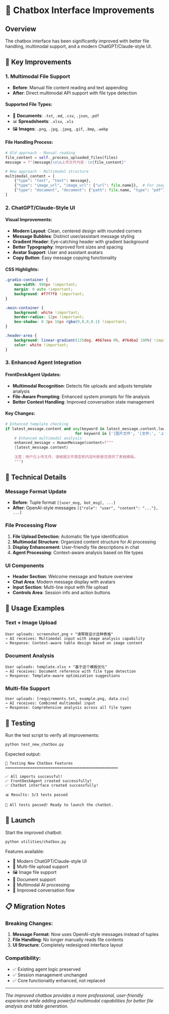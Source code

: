 # 🎨 Chatbox Interface Improvements

## Overview

The chatbox interface has been significantly improved with better file handling, multimodal support, and a modern ChatGPT/Claude-style UI.

## 🚀 Key Improvements

### 1. **Multimodal File Support**
- **Before**: Manual file content reading and text appending
- **After**: Direct multimodal API support with file type detection

#### Supported File Types:
- 📄 **Documents**: `.txt`, `.md`, `.csv`, `.json`, `.pdf`
- 📊 **Spreadsheets**: `.xlsx`, `.xls`
- 🖼️ **Images**: `.png`, `.jpg`, `.jpeg`, `.gif`, `.bmp`, `.webp`

#### File Handling Process:
```python
# Old approach - Manual reading
file_content = self._process_uploaded_files(files)
message = f"{message}\n\n上传文件内容：\n{file_content}"

# New approach - Multimodal structure
multimodal_content = [
    {"type": "text", "text": message},
    {"type": "image_url", "image_url": {"url": file.name}},  # For images
    {"type": "document", "document": {"path": file.name, "type": "pdf"}}  # For docs
]
```

### 2. **ChatGPT/Claude-Style UI**

#### Visual Improvements:
- **Modern Layout**: Clean, centered design with rounded corners
- **Message Bubbles**: Distinct user/assistant message styling
- **Gradient Header**: Eye-catching header with gradient background
- **Better Typography**: Improved font sizes and spacing
- **Avatar Support**: User and assistant avatars
- **Copy Button**: Easy message copying functionality

#### CSS Highlights:
```css
.gradio-container {
    max-width: 900px !important;
    margin: 0 auto !important;
    background: #f7f7f8 !important;
}

.main-container {
    background: white !important;
    border-radius: 12px !important;
    box-shadow: 0 2px 16px rgba(0,0,0,0.1) !important;
}

.header-area {
    background: linear-gradient(135deg, #667eea 0%, #764ba2 100%) !important;
    color: white !important;
}
```

### 3. **Enhanced Agent Integration**

#### FrontDeskAgent Updates:
- **Multimodal Recognition**: Detects file uploads and adjusts template analysis
- **File-Aware Prompting**: Enhanced system prompts for file analysis
- **Better Context Handling**: Improved conversation state management

#### Key Changes:
```python
# Enhanced template checking
if latest_message.content and any(keyword in latest_message.content.lower() 
                               for keyword in ['[图片文件', '[文件:', '上传了以下文件']):
    # Enhanced multimodal analysis
    enhanced_message = HumanMessage(content=f"""
    {latest_message.content}
    
    注意：用户已上传文件，请根据文件类型和内容判断是否提供了表格模板。
    """)
```

## 🔧 Technical Details

### Message Format Update
- **Before**: Tuple format `[[user_msg, bot_msg], ...]`
- **After**: OpenAI-style messages `[{"role": "user", "content": "..."}, ...]`

### File Processing Flow
1. **File Upload Detection**: Automatic file type identification
2. **Multimodal Structure**: Organized content structure for AI processing
3. **Display Enhancement**: User-friendly file descriptions in chat
4. **Agent Processing**: Context-aware analysis based on file types

### UI Components
- **Header Section**: Welcome message and feature overview
- **Chat Area**: Modern message display with avatars
- **Input Section**: Multi-line input with file upload
- **Controls Area**: Session info and action buttons

## 🎯 Usage Examples

### Text + Image Upload
```
User uploads: screenshot.png + "请帮我设计这种表格"
→ AI receives: Multimodal input with image analysis capability
→ Response: Context-aware table design based on image content
```

### Document Analysis
```
User uploads: template.xlsx + "基于这个模板优化"
→ AI receives: Document reference with file type detection
→ Response: Template-aware optimization suggestions
```

### Multi-file Support
```
User uploads: [requirements.txt, example.png, data.csv]
→ AI receives: Combined multimodal input
→ Response: Comprehensive analysis across all file types
```

## 🚦 Testing

Run the test script to verify all improvements:

```bash
python test_new_chatbox.py
```

Expected output:
```
🧪 Testing New Chatbox Features
==================================================

✅ All imports successful!
✅ FrontDeskAgent created successfully!
✅ Chatbot interface created successfully!

📊 Results: 3/3 tests passed

🎉 All tests passed! Ready to launch the chatbot.
```

## 🚀 Launch

Start the improved chatbot:

```bash
python utilities/chatbox.py
```

Features available:
- 🎨 Modern ChatGPT/Claude-style UI
- 📁 Multi-file upload support  
- 🖼️ Image file support
- 📄 Document support
- 🤖 Multimodal AI processing
- 💬 Improved conversation flow

## 📋 Migration Notes

### Breaking Changes:
1. **Message Format**: Now uses OpenAI-style messages instead of tuples
2. **File Handling**: No longer manually reads file contents
3. **UI Structure**: Completely redesigned interface layout

### Compatibility:
- ✅ Existing agent logic preserved
- ✅ Session management unchanged
- ✅ Core functionality enhanced, not replaced

---

*The improved chatbox provides a more professional, user-friendly experience while adding powerful multimodal capabilities for better file analysis and table generation.* 